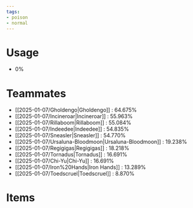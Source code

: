 ```yaml
---
tags:
- poison
- normal
---
```

# Usage
- 0%
# Teammates
- [[2025-01-07/Gholdengo|Gholdengo]] : 64.675%
- [[2025-01-07/Incineroar|Incineroar]] : 55.963%
- [[2025-01-07/Rillaboom|Rillaboom]] : 55.084%
- [[2025-01-07/Indeedee|Indeedee]] : 54.835%
- [[2025-01-07/Sneasler|Sneasler]] : 54.770%
- [[2025-01-07/Ursaluna-Bloodmoon|Ursaluna-Bloodmoon]] : 19.238%
- [[2025-01-07/Regigigas|Regigigas]] : 18.218%
- [[2025-01-07/Tornadus|Tornadus]] : 16.691%
- [[2025-01-07/Chi-Yu|Chi-Yu]] : 16.691%
- [[2025-01-07/Iron%20Hands|Iron Hands]] : 13.289%
- [[2025-01-07/Toedscruel|Toedscruel]] : 8.870%
# Items